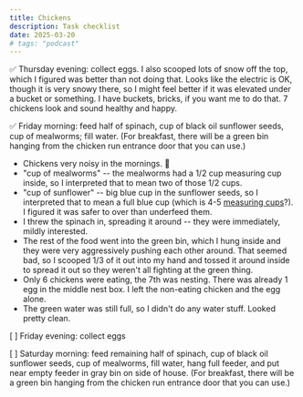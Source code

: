 ```yaml
---
title: Chickens
description: Task checklist
date: 2025-03-20
# tags: "podcast"
---
```


✅ Thursday evening: collect eggs. I also scooped lots of snow off the top, which
I figured was better than not doing that. Looks like the electric is OK, though it is
very snowy there, so I might feel better if it was elevated under a bucket or something.
I have buckets, bricks, if you want me to do that. 7 chickens look and sound healthy and
happy.

✅ Friday morning: feed half of spinach, cup of black oil sunflower seeds, cup of mealworms; fill water. (For breakfast, there will be a green bin hanging from the chicken run entrance door that you can use.)

* Chickens very noisy in the mornings. 🙂
* "cup of mealworms" -- the mealworms had a 1/2 cup measuring cup inside, so I interpreted that to mean two of those 1/2 cups.
* "cup of sunflower" -- big blue cup in the sunflower seeds, so I interpreted that to mean
a full blue cup (which is 4-5 [measuring cups](https://en.wikipedia.org/wiki/Measuring_cup)?).
I figured it was safer to over than underfeed them.
* I threw the spinach in, spreading it around -- they were immediately, mildly interested.
* The rest of the food went into the green bin, which I hung inside and they were very
aggressively pushing each other around. That seemed bad, so I scooped 1/3 of it out into my hand and tossed it around inside to spread it out so they weren't all fighting at the green
thing.
* Only 6 chickens were eating, the 7th was nesting. There was already 1 egg in the middle
nest box. I left the non-eating chicken and the egg alone.
* The green water was still full, so I didn't do any water stuff. Looked pretty clean.

[ ] Friday evening: collect eggs 

[ ] Saturday morning: feed remaining half of spinach, cup of black oil sunflower seeds, cup of mealworms, fill water, hang full feeder, and put near empty feeder in gray bin on side of house. (For breakfast, there will be a green bin hanging from the chicken run entrance door that you can use.)
